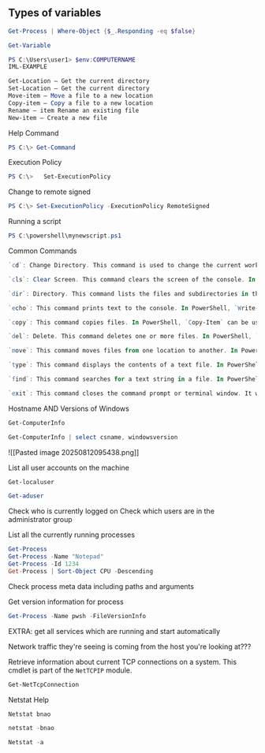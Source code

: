
## Types of variables

```powershell
Get-Process | Where-Object {$_.Responding -eq $false}
```

```powershell
Get-Variable
```

```powershell
PS C:\Users\user1> $env:COMPUTERNAME
IML-EXAMPLE
```

```powershell
Get-Location – Get the current directory
Set-Location – Get the current directory
Move-item – Move a file to a new location
Copy-item – Copy a file to a new location
Rename – item Rename an existing file
New-item – Create a new file
```

Help Command
```powershell
PS C:\> Get-Command
```

Execution Policy
```powershell
PS C:\>   Set-ExecutionPolicy
```
Change to remote  signed
```powershell
PS C:\> Set-ExecutionPolicy -ExecutionPolicy RemoteSigned
```

Running a script
```powershell
PS C:\powershell\mynewscript.ps1
```

Common Commands
```powershell
`cd`: Change Directory. This command is used to change the current working directory. In PowerShell, `Set-Location` can be used as well.

`cls`: Clear Screen. This command clears the screen of the console. In PowerShell, `Clear-Host` or its alias `cls` can be used.

`dir`: Directory. This command lists the files and subdirectories in the directory. In PowerShell, `Get-ChildItem` can be used as well.

`echo`: This command prints text to the console. In PowerShell, `Write-Output` can be used as well.

`copy`: This command copies files. In PowerShell, `Copy-Item` can be used as well.

`del`: Delete. This command deletes one or more files. In PowerShell, `Remove-Item` can be used as well.

`move`: This command moves files from one location to another. In PowerShell, `Move-Item` can be used as well.

`type`: This command displays the contents of a text file. In PowerShell, `Get-Content` can be used as well.

`find`: This command searches for a text string in a file. In PowerShell, `Select-String` can be used as well.

`exit`: This command closes the command prompt or terminal window. It works the same in both Command Prompt and PowerShell.
```




Hostname AND Versions of Windows
```powershell
Get-ComputerInfo
```

```powershell
Get-ComputerInfo | select csname, windowsversion
```

![[Pasted image 20250812095438.png]]


List all user accounts on the machine
```powershell
Get-localuser
```
```powershell
Get-aduser
```
Check who is currently logged on
Check which users are in the administrator group


List all the currently running processes
```powershell
Get-Process
Get-Process -Name "Notepad"
Get-Process -Id 1234
Get-Process | Sort-Object CPU -Descending
```

Check process meta data including paths and arguments


Get version information for process
```powershell
Get-Process -Name pwsh -FileVersionInfo
```

EXTRA: get all services which are running and start automatically


Network traffic they're seeing is coming from the host you're looking at???

Retrieve information about current TCP connections on a system. This cmdlet is part of the `NetTCPIP` module.
```powershell
Get-NetTcpConnection
```

Netstat Help
```powershell
Netstat bnao
```

```powershell
netstat -bnao
```
```powershell
Netstat -a
```















































































